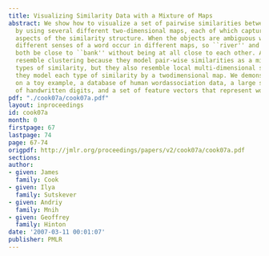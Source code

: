 ```yaml
---
title: Visualizing Similarity Data with a Mixture of Maps
abstract: We show how to visualize a set of pairwise similarities between objects
  by using several different two-dimensional maps, each of which captures different
  aspects of the similarity structure. When the objects are ambiguous words, for example,
  different senses of a word occur in different maps, so ``river'' and ``loan'' can
  both be close to ``bank'' without being at all close to each other. Aspect maps
  resemble clustering because they model pair-wise similarities as a mixture of different
  types of similarity, but they also resemble local multi-dimensional scaling because
  they model each type of similarity by a twodimensional map. We demonstrate our method
  on a toy example, a database of human wordassociation data, a large set of images
  of handwritten digits, and a set of feature vectors that represent words.
pdf: "./cook07a/cook07a.pdf"
layout: inproceedings
id: cook07a
month: 0
firstpage: 67
lastpage: 74
page: 67-74
origpdf: http://jmlr.org/proceedings/papers/v2/cook07a/cook07a.pdf
sections: 
author:
- given: James
  family: Cook
- given: Ilya
  family: Sutskever
- given: Andriy
  family: Mnih
- given: Geoffrey
  family: Hinton
date: '2007-03-11 00:01:07'
publisher: PMLR
---
```

